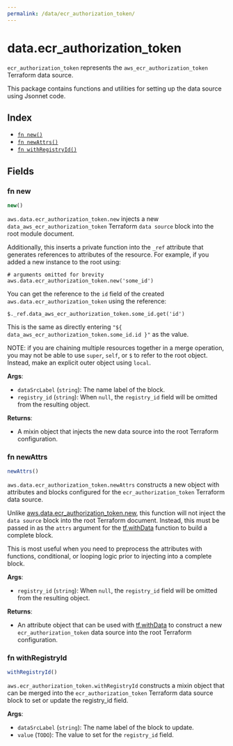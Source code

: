 ```yaml
---
permalink: /data/ecr_authorization_token/
---
```


# data.ecr_authorization_token

`ecr_authorization_token` represents the `aws_ecr_authorization_token` Terraform data source.



This package contains functions and utilities for setting up the data source using Jsonnet code.


## Index

* [`fn new()`](#fn-new)
* [`fn newAttrs()`](#fn-newattrs)
* [`fn withRegistryId()`](#fn-withregistryid)

## Fields

### fn new

```ts
new()
```


`aws.data.ecr_authorization_token.new` injects a new `data_aws_ecr_authorization_token` Terraform `data source`
block into the root module document.

Additionally, this inserts a private function into the `_ref` attribute that generates references to attributes of the
resource. For example, if you added a new instance to the root using:

    # arguments omitted for brevity
    aws.data.ecr_authorization_token.new('some_id')

You can get the reference to the `id` field of the created `aws.data.ecr_authorization_token` using the reference:

    $._ref.data_aws_ecr_authorization_token.some_id.get('id')

This is the same as directly entering `"${ data_aws_ecr_authorization_token.some_id.id }"` as the value.

NOTE: if you are chaining multiple resources together in a merge operation, you may not be able to use `super`, `self`,
or `$` to refer to the root object. Instead, make an explicit outer object using `local`.

**Args**:
  - `dataSrcLabel` (`string`): The name label of the block.
  - `registry_id` (`string`):  When `null`, the `registry_id` field will be omitted from the resulting object.

**Returns**:
- A mixin object that injects the new data source into the root Terraform configuration.


### fn newAttrs

```ts
newAttrs()
```


`aws.data.ecr_authorization_token.newAttrs` constructs a new object with attributes and blocks configured for the `ecr_authorization_token`
Terraform data source.

Unlike [aws.data.ecr_authorization_token.new](#fn-ecrauthorizationtokennew), this function will not inject the `data source`
block into the root Terraform document. Instead, this must be passed in as the `attrs` argument for the
[tf.withData](https://github.com/tf-libsonnet/core/tree/main/docs#fn-withdata) function to build a complete block.

This is most useful when you need to preprocess the attributes with functions, conditional, or looping logic prior to
injecting into a complete block.

**Args**:
  - `registry_id` (`string`):  When `null`, the `registry_id` field will be omitted from the resulting object.

**Returns**:
  - An attribute object that can be used with [tf.withData](https://github.com/tf-libsonnet/core/tree/main/docs#fn-withdata) to construct a new `ecr_authorization_token` data source into the root Terraform configuration.


### fn withRegistryId

```ts
withRegistryId()
```

`aws.ecr_authorization_token.withRegistryId` constructs a mixin object that can be merged into the `ecr_authorization_token`
Terraform data source block to set or update the registry_id field.



**Args**:
  - `dataSrcLabel` (`string`): The name label of the block to update.
  - `value` (`TODO`): The value to set for the `registry_id` field.
